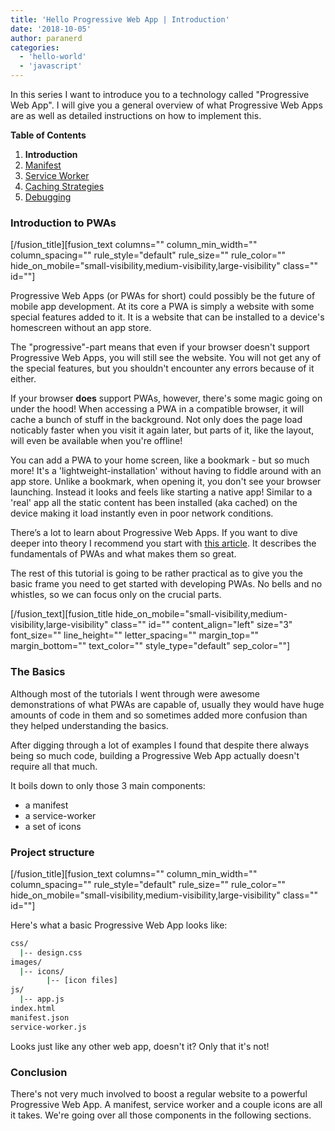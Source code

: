 ```yaml
---
title: 'Hello Progressive Web App | Introduction'
date: '2018-10-05'
author: paranerd
categories:
  - 'hello-world'
  - 'javascript'
---
```


In this series I want to introduce you to a technology called "Progressive Web App". I will give you a general overview of what Progressive Web Apps are as well as detailed instructions on how to implement this.

**Table of Contents**

1. **Introduction**
2. [Manifest](/blog/2018/10/05/hello-progressive-web-app-the-manifest/)
3. [Service Worker](/blog/2018/10/05/hello-progressive-web-app-the-service-worker/)
4. [Caching Strategies](/blog/2018/10/05/hello-progressive-web-app-caching-strategies/)
5. [Debugging](/blog/2018/10/05/hello-progressive-web-app-debugging/)

### Introduction to PWAs

\[/fusion_title\]\[fusion_text columns="" column_min_width="" column_spacing="" rule_style="default" rule_size="" rule_color="" hide_on_mobile="small-visibility,medium-visibility,large-visibility" class="" id=""\]

Progressive Web Apps (or PWAs for short) could possibly be the future of mobile app development. At its core a PWA is simply a website with some special features added to it. It is a website that can be installed to a device's homescreen without an app store.

The "progressive"-part means that even if your browser doesn't support Progressive Web Apps, you will still see the website. You will not get any of the special features, but you shouldn't encounter any errors because of it either.

If your browser **does** support PWAs, however, there's some magic going on under the hood! When accessing a PWA in a compatible browser, it will cache a bunch of stuff in the background. Not only does the page load noticably faster when you visit it again later, but parts of it, like the layout, will even be available when you're offline!

You can add a PWA to your home screen, like a bookmark - but so much more! It's a 'lightweight-installation' without having to fiddle around with an app store. Unlike a bookmark, when opening it, you don't see your browser launching. Instead it looks and feels like starting a native app! Similar to a 'real' app all the static content has been installed (aka cached) on the device making it load instantly even in poor network conditions.

There’s a lot to learn about Progressive Web Apps. If you want to dive deeper into theory I recommend you start with [this article](https://infrequently.org/2015/06/progressive-apps-escaping-tabs-without-losing-our-soul/). It describes the fundamentals of PWAs and what makes them so great.

The rest of this tutorial is going to be rather practical as to give you the basic frame you need to get started with developing PWAs. No bells and no whistles, so we can focus only on the crucial parts.

\[/fusion_text\]\[fusion_title hide_on_mobile="small-visibility,medium-visibility,large-visibility" class="" id="" content_align="left" size="3" font_size="" line_height="" letter_spacing="" margin_top="" margin_bottom="" text_color="" style_type="default" sep_color=""\]

### The Basics

Although most of the tutorials I went through were awesome demonstrations of what PWAs are capable of, usually they would have huge amounts of code in them and so sometimes added more confusion than they helped understanding the basics.

After digging through a lot of examples I found that despite there always being so much code, building a Progressive Web App actually doesn't require all that much.

It boils down to only those 3 main components:

- a manifest
- a service-worker
- a set of icons

### Project structure

\[/fusion_title\]\[fusion_text columns="" column_min_width="" column_spacing="" rule_style="default" rule_size="" rule_color="" hide_on_mobile="small-visibility,medium-visibility,large-visibility" class="" id=""\]

Here's what a basic Progressive Web App looks like:

```bash { linenos=table }
css/
  |-- design.css
images/
  |-- icons/
        |-- [icon files]
js/
  |-- app.js
index.html
manifest.json
service-worker.js
```

Looks just like any other web app, doesn't it? Only that it's not!

### Conclusion

There's not very much involved to boost a regular website to a powerful Progressive Web App. A manifest, service worker and a couple icons are all it takes. We're going over all those components in the following sections.
